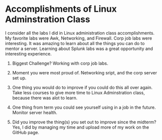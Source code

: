  # Accomplishments of Linux Adminstration Class
 
I consider all the labs I did in Linux administration class accomplishments. My favorite labs were Awk, Networking, and Firewall. Corp job labs were interesting. It was amazing to learn about all the things you can do to mentor a server. Learning about Splunk labs was a great opportunity and interesting experience.

1. Biggest Challenge? Working with corp job labs.

2. Moment you were most proud of. Networking sript, and the corp server set up.

3. One thing you would do to improve if you could do this all over again. Take less courses to give more time to Linux Adminstration class, because there was alot to learn.

4. One thing from term you could see yourself using in a job in the future. Monitor server health.

5. Did you improve the thing(s) you set out to improve since the midterm? Yes, I did by managing my time and upload more of my work on the GitHub page. 
